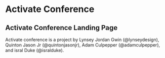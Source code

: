# Activate Conference
## Activate Conference Landing Page

Activate conference is a project by Lynsey Jordan Gwin (@lynseydesign), Quinton Jason Jr (@quintonjasonjr), Adam Culpepper (@adamculpepper), and isral Duke (@isralduke).

